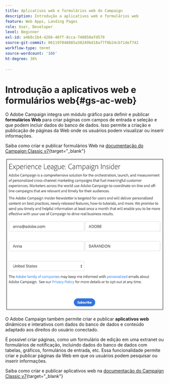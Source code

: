 ```yaml
---
title: Aplicativos web e formulários web do Campaign
description: Introdução a aplicativos web e formulários web
feature: Web Apps, Landing Pages
role: User, Developer
level: Beginner
exl-id: a460c1b4-4266-46ff-8cca-748050afd579
source-git-commit: 061197048885a30249bd18af7f8b24cb71def742
workflow-type: tm+mt
source-wordcount: '166'
ht-degree: 36%

---
```


# Introdução a aplicativos web e formulários web{#gs-ac-web}

O Adobe Campaign integra um módulo gráfico para definir e publicar **formulários Web** para criar páginas com campos de entrada e seleção e que podem incluir dados do banco de dados. Isso permite a criação e publicação de páginas da Web onde os usuários podem visualizar ou inserir informações.

Saiba como criar e publicar formulários Web na [documentação do Campaign Classic v7](https://experienceleague.adobe.com/docs/campaign-classic/using/designing-content/web-forms/about-web-forms.html?lang=pt-BR#designing-content){target="_blank"}

![](assets/sample.png)

O Adobe Campaign também permite criar e publicar **aplicativos web** dinâmicos e interativos com dados do banco de dados e conteúdo adaptado aos direitos do usuário conectado.

É possível criar páginas, como um formulário de edição em uma extranet ou formulários de notificação, incluindo dados do banco de dados com tabelas, gráficos, formulários de entrada, etc. Essa funcionalidade permite criar e publicar páginas da Web em que os usuários podem pesquisar ou inserir informações.

Saiba como criar e publicar aplicativos web na [documentação do Campaign Classic v7](https://experienceleague.adobe.com/docs/campaign-classic/using/designing-content/web-applications/about-web-applications.html?lang=pt-BR#designing-content){target="_blank"}
